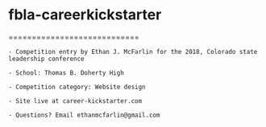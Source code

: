 # fbla-careerkickstarter
============================

	- Competition entry by Ethan J. McFarlin for the 2018, Colorado state leadership conference

	- School: Thomas B. Doherty High

	- Competition category: Website design

	- Site live at career-kickstarter.com

	- Questions? Email ethanmcfarlin@gmail.com

